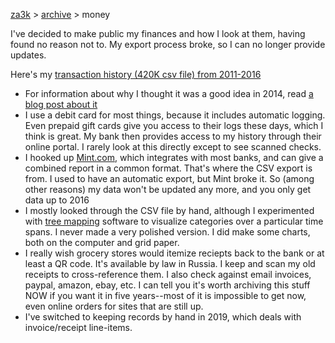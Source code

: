 <head><title>Money</title></head>

[za3k](/) &gt; [archive](/archive/) &gt; money

I've decided to make public my finances and how I look at them, having found no reason not to. My export process broke, so I can no longer provide updates.

Here's my [transaction history (420K csv file) from 2011-2016](mint-transactions.csv)

- For information about why I thought it was a good idea in 2014, read [a blog post about it](https://blog.za3k.com/making-my-finances-public/)
- I use a debit card for most things, because it includes automatic logging. Even prepaid gift cards give you access to their logs these days, which I think is great. My bank then provides access to my history through their online portal. I rarely look at this directly except to see scanned checks.
- I hooked up [Mint.com](https://www.mint.com), which integrates with most banks, and can give a combined report in a common format. That's where the CSV export is from. I used to have an automatic export, but Mint broke it. So (among other reasons) my data won't be updated any more, and you only get data up to 2016
- I mostly looked through the CSV file by hand, although I experimented with [tree mapping](http://en.wikipedia.org/wiki/Treemapping) software to visualize categories over a particular time spans. I never made a very polished version. I did make some charts, both on the computer and grid paper.
- I really wish grocery stores would itemize reciepts back to the bank or at least a QR code. It's available by law in Russia. I keep and scan my old receipts to cross-reference them. I also check against email invoices, paypal, amazon, ebay, etc. I can tell you it's worth archiving this stuff NOW if you want it in five years--most of it is impossible to get now, even online orders for sites that are still up.
- I've switched to keeping records by hand in 2019, which deals with invoice/receipt line-items.
